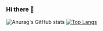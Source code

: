 ### Hi there 👋
![Anurag's GitHub stats](https://github-readme-stats.vercel.app/api?username=jacemoonie&theme=panda)
[![Top Langs](https://github-readme-stats.vercel.app/api/top-langs/?username=jacemoonie&theme=panda&layout=compact)](https://github.com/jacemoonie/github-readme-stats)
<!--
**jacemoonie/jacemoonie** is a ✨ _special_ ✨ repository because its `README.md` (this file) appears on your GitHub profile.

Here are some ideas to get you started:

- 🔭 I’m currently working on ...
- 🌱 I’m currently learning ...
- 👯 I’m looking to collaborate on ...
- 🤔 I’m looking for help with ...
- 💬 Ask me about ...
- 📫 How to reach me: ...
- 😄 Pronouns: ...
- ⚡ Fun fact: ...
-->
